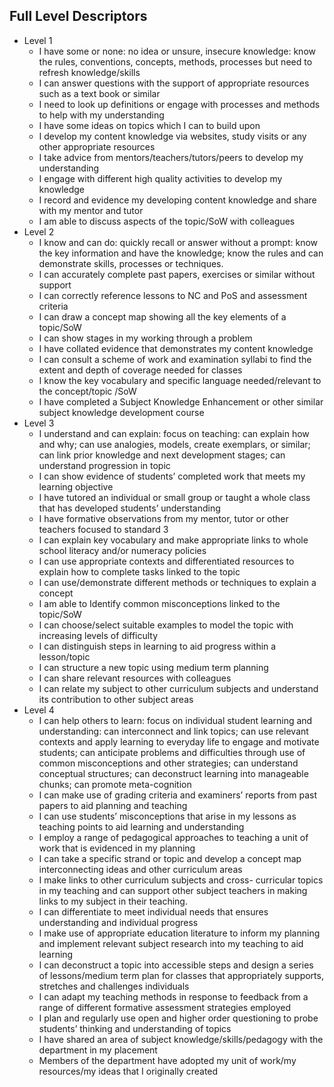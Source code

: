 Full Level Descriptors
----------------------

* Level 1
    * I have some or none: no idea or unsure, insecure knowledge: know the rules, conventions, concepts, methods, processes but need to refresh knowledge/skills
    * I can answer questions with the support of appropriate resources such as a text book or similar
    * I need to look up definitions or engage with processes and methods to help with my understanding
    * I have some ideas on topics which I can to build upon
    * I develop my content knowledge via websites, study visits or any other appropriate resources
    * I take advice from mentors/teachers/tutors/peers to develop my understanding
    * I engage with different high quality activities to develop my knowledge
    * I record and evidence my developing content knowledge and share with my mentor and tutor
    * I am able to discuss aspects of the topic/SoW with colleagues
* Level 2
    * I know and can do: quickly recall or answer without a prompt: know the key information and have the knowledge; know the rules and can demonstrate skills, processes or techniques.
    * I can accurately complete past papers, exercises or similar without support
    * I can correctly reference lessons to NC and PoS and assessment criteria
    * I can draw a concept map showing all the key elements of a topic/SoW
    * I can show stages in my working through a problem
    * I have collated evidence that demonstrates my content knowledge
    * I can consult a scheme of work and examination syllabi to find the extent and depth of coverage needed for classes
    * I know the key vocabulary and specific language needed/relevant to the concept/topic /SoW
    * I have completed a Subject Knowledge Enhancement or other similar subject knowledge development course
* Level 3
    * I understand and can explain: focus on teaching: can explain how and why; can use analogies, models, create exemplars, or similar; can link prior knowledge and next development stages; can understand progression in topic
    * I can show evidence of students’ completed work that meets my learning objective
    * I have tutored an individual or small group or taught a whole class that has developed students’ understanding
    * I have formative observations from my mentor, tutor or other teachers focused to standard 3
    * I can explain key vocabulary and make appropriate links to whole school literacy and/or numeracy policies
    * I can use appropriate contexts and differentiated resources to explain how to complete tasks linked to the topic
    * I can use/demonstrate different methods or techniques to explain a concept
    * I am able to Identify common misconceptions linked to the topic/SoW
    * I can choose/select suitable examples to model the topic with increasing levels of difficulty
    * I can distinguish steps in learning to aid progress within a lesson/topic
    * I can structure a new topic using medium term planning
    * I can share relevant resources with colleagues
    * I can relate my subject to other curriculum subjects and understand its contribution to other subject areas
* Level 4
    * I can help others to learn: focus on individual student learning and understanding: can interconnect and link topics; can use relevant contexts and apply learning to everyday life to engage and motivate students; can anticipate problems and difficulties through use of common misconceptions and other strategies; can understand conceptual structures; can deconstruct learning into manageable chunks; can promote meta-cognition
    * I can make use of grading criteria and examiners’ reports from past papers to aid planning and teaching
    * I can use students’ misconceptions that arise in my lessons as teaching points to aid learning and understanding
    * I employ a range of pedagogical approaches to teaching a unit of work that is evidenced in my planning
    * I can take a specific strand or topic and develop a concept map interconnecting ideas and other curriculum areas
    * I make links to other curriculum subjects and cross- curricular topics in my teaching and can support other subject teachers in making links to my subject in their teaching.
    * I can differentiate to meet individual needs that ensures understanding and individual progress
    * I make use of appropriate education literature to inform my planning and implement relevant subject research into my teaching to aid learning
    * I can deconstruct a topic into accessible steps and design a series of lessons/medium term plan for classes that appropriately supports, stretches and challenges individuals
    * I can adapt my teaching methods in response to feedback from a range of different formative assessment strategies employed
    * I plan and regularly use open and higher order questioning to probe students’ thinking and understanding of topics
    * I have shared an area of subject knowledge/skills/pedagogy with the department in my placement
    * Members of the department have adopted my unit of work/my resources/my ideas that I originally created